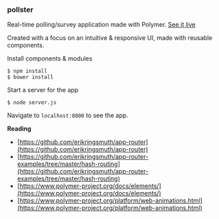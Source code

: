 ### pollster

Real-time polling/survey application made with Polymer. [See it live](http://poly-pollster.herokuapp.com/)

Created with a focus on an intuitive & responsive UI, made with reusable components.

Install components & modules

```
$ npm install
$ bower install
```

Start a server for the app

```
$ node server.js
```

Navigate to `localhost:8000` to see the app.

**Reading**
* [https://github.com/erikringsmuth/app-router](https://github.com/erikringsmuth/app-router)
* [https://github.com/erikringsmuth/app-router-examples/tree/master/hash-routing](https://github.com/erikringsmuth/app-router-examples/tree/master/hash-routing)
* [https://www.polymer-project.org/docs/elements/](https://www.polymer-project.org/docs/elements/)
* [https://www.polymer-project.org/platform/web-animations.html](https://www.polymer-project.org/platform/web-animations.html)

